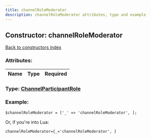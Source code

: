 ```yaml
---
title: channelRoleModerator
description: channelRoleModerator attributes, type and example
---
```

## Constructor: channelRoleModerator  
[Back to constructors index](index.md)



### Attributes:

| Name     |    Type       | Required |
|----------|:-------------:|---------:|



### Type: [ChannelParticipantRole](../types/ChannelParticipantRole.md)


### Example:

```
$channelRoleModerator = ['_' => 'channelRoleModerator', ];
```  

Or, if you're into Lua:  


```
channelRoleModerator={_='channelRoleModerator', }

```



